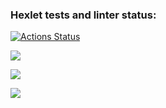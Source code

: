 ### Hexlet tests and linter status:
[![Actions Status](https://github.com/KristinaMalikova/frontend-project-46/workflows/hexlet-check/badge.svg)](https://github.com/KristinaMalikova/frontend-project-46/actions)

<a href="https://codeclimate.com/github/KristinaMalikova/frontend-project-46/maintainability"><img src="https://api.codeclimate.com/v1/badges/dc96f227f3b2a760fb96/maintainability" /></a>

<a href="https://codeclimate.com/github/KristinaMalikova/frontend-project-46/test_coverage"><img src="https://api.codeclimate.com/v1/badges/dc96f227f3b2a760fb96/test_coverage" /></a>

<a href="https://asciinema.org/a/583094" target="_blank"><img src="https://asciinema.org/a/583094.svg" /></a>
